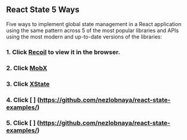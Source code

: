 
## React State 5 Ways

Five ways to implement global state management in a React application using the same pattern across 5 of the most popular libraries and APIs using the most modern and up-to-date versions of the libraries:

### 1. Click [Recoil](https://github.com/nezlobnaya/react-state-examples/blob/main/src/recoil.js) to view it in the browser.

### 2. Click [MobX](https://github.com/nezlobnaya/react-state-examples/blob/main/src/mobx.js) 

### 3. Click [XState](https://github.com/nezlobnaya/react-state-examples/blob/main/src/xstate.js) 

### 4. Click [ ] (https://github.com/nezlobnaya/react-state-examples/) 

### 5. Click [ ] (https://github.com/nezlobnaya/react-state-examples/) 





